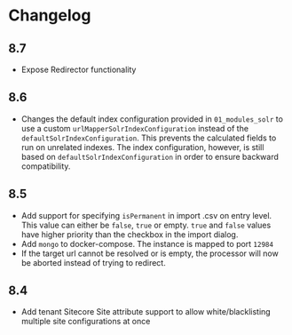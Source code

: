 # Changelog

## 8.7

* Expose Redirector functionality

## 8.6

* Changes the default index configuration provided in `01_modules_solr` to use a custom `urlMapperSolrIndexConfiguration` instead of the `defaultSolrIndexConfiguration`. This prevents the calculated fields to run on unrelated indexes. The index configuration, however, is still based on `defaultSolrIndexConfiguration` in order to ensure backward compatibility.

## 8.5

* Add support for specifying `isPermanent` in import .csv on entry level. This value can either be `false`, `true` or empty. `true` and `false` values have higher priority than the checkbox in the import dialog.
* Add `mongo` to docker-compose. The instance is mapped to port `12984`
* If the target url cannot be resolved or is empty, the processor will now be aborted instead of trying to redirect.

## 8.4

* Add tenant Sitecore Site attribute support to allow white/blacklisting multiple site configurations at once
